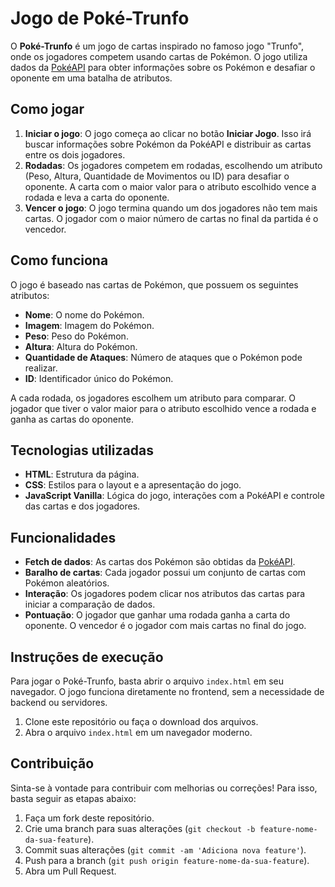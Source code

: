 # Jogo de Poké-Trunfo

O **Poké-Trunfo** é um jogo de cartas inspirado no famoso jogo "Trunfo", onde os jogadores competem usando cartas de Pokémon. O jogo utiliza dados da [PokéAPI](https://pokeapi.co/) para obter informações sobre os Pokémon e desafiar o oponente em uma batalha de atributos.

## Como jogar

1. **Iniciar o jogo**: O jogo começa ao clicar no botão **Iniciar Jogo**. Isso irá buscar informações sobre Pokémon da PokéAPI e distribuir as cartas entre os dois jogadores.
2. **Rodadas**: Os jogadores competem em rodadas, escolhendo um atributo (Peso, Altura, Quantidade de Movimentos ou ID) para desafiar o oponente. A carta com o maior valor para o atributo escolhido vence a rodada e leva a carta do oponente.
3. **Vencer o jogo**: O jogo termina quando um dos jogadores não tem mais cartas. O jogador com o maior número de cartas no final da partida é o vencedor.

## Como funciona

O jogo é baseado nas cartas de Pokémon, que possuem os seguintes atributos:
- **Nome**: O nome do Pokémon.
- **Imagem**: Imagem do Pokémon.
- **Peso**: Peso do Pokémon.
- **Altura**: Altura do Pokémon.
- **Quantidade de Ataques**: Número de ataques que o Pokémon pode realizar.
- **ID**: Identificador único do Pokémon.

A cada rodada, os jogadores escolhem um atributo para comparar. O jogador que tiver o valor maior para o atributo escolhido vence a rodada e ganha as cartas do oponente.

## Tecnologias utilizadas

- **HTML**: Estrutura da página.
- **CSS**: Estilos para o layout e a apresentação do jogo.
- **JavaScript Vanilla**: Lógica do jogo, interações com a PokéAPI e controle das cartas e dos jogadores.

## Funcionalidades

- **Fetch de dados**: As cartas dos Pokémon são obtidas da [PokéAPI](https://pokeapi.co/).
- **Baralho de cartas**: Cada jogador possui um conjunto de cartas com Pokémon aleatórios.
- **Interação**: Os jogadores podem clicar nos atributos das cartas para iniciar a comparação de dados.
- **Pontuação**: O jogador que ganhar uma rodada ganha a carta do oponente. O vencedor é o jogador com mais cartas no final do jogo.

## Instruções de execução

Para jogar o Poké-Trunfo, basta abrir o arquivo `index.html` em seu navegador. O jogo funciona diretamente no frontend, sem a necessidade de backend ou servidores.

1. Clone este repositório ou faça o download dos arquivos.
2. Abra o arquivo `index.html` em um navegador moderno.

## Contribuição

Sinta-se à vontade para contribuir com melhorias ou correções! Para isso, basta seguir as etapas abaixo:

1. Faça um fork deste repositório.
2. Crie uma branch para suas alterações (`git checkout -b feature-nome-da-sua-feature`).
3. Commit suas alterações (`git commit -am 'Adiciona nova feature'`).
4. Push para a branch (`git push origin feature-nome-da-sua-feature`).
5. Abra um Pull Request.